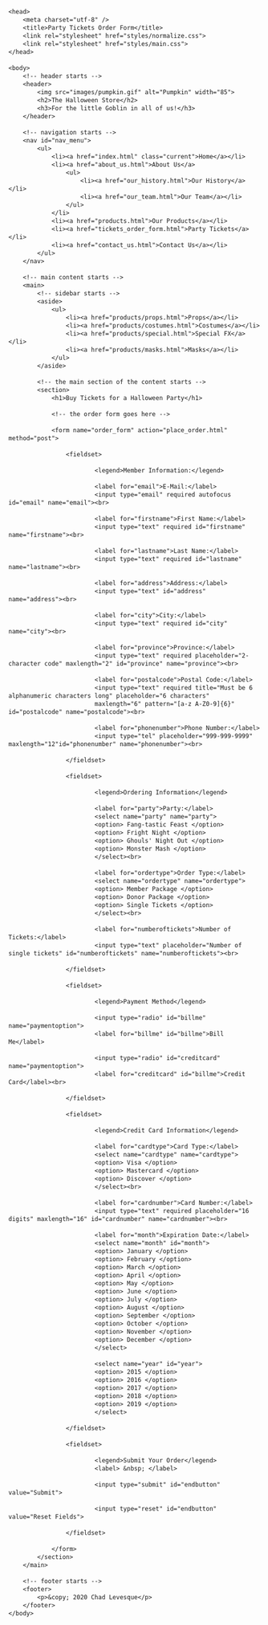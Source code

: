 <!DOCTYPE html>
<html lang="en">

	<head>
		<meta charset="utf-8" />
		<title>Party Tickets Order Form</title>
		<link rel="stylesheet" href="styles/normalize.css">
		<link rel="stylesheet" href="styles/main.css">
	</head>

	<body>
		<!-- header starts -->
		<header>
			<img src="images/pumpkin.gif" alt="Pumpkin" width="85">
			<h2>The Halloween Store</h2>
			<h3>For the little Goblin in all of us!</h3>
		</header>
		
		<!-- navigation starts -->
		<nav id="nav_menu">
			<ul>
				<li><a href="index.html" class="current">Home</a></li>
				<li><a href="about_us.html">About Us</a>
					<ul>						
						<li><a href="our_history.html">Our History</a></li>
						<li><a href="our_team.html">Our Team</a></li>
					</ul>
				</li>
				<li><a href="products.html">Our Products</a></li>
				<li><a href="tickets_order_form.html">Party Tickets</a></li>
				<li><a href="contact_us.html">Contact Us</a></li>
			</ul>
		</nav>

		<!-- main content starts -->
		<main>
			<!-- sidebar starts -->
			<aside>
				<ul>
					<li><a href="products/props.html">Props</a></li>
					<li><a href="products/costumes.html">Costumes</a></li>
					<li><a href="products/special.html">Special FX</a></li>
					<li><a href="products/masks.html">Masks</a></li>
				</ul>
			</aside>

			<!-- the main section of the content starts -->
			<section>
				<h1>Buy Tickets for a Halloween Party</h1>
				
				<!-- the order form goes here -->
				
				<form name="order_form" action="place_order.html" method="post">
					
					<fieldset>
					        
							<legend>Member Information:</legend>
							
						    <label for="email">E-Mail:</label>
						    <input type="email" required autofocus  id="email" name="email"><br>
							
							<label for="firstname">First Name:</label>
						    <input type="text" required id="firstname" name="firstname"><br>
							
							<label for="lastname">Last Name:</label>
						    <input type="text" required id="lastname" name="lastname"><br>
							
							<label for="address">Address:</label>
						    <input type="text" id="address" name="address"><br>
							
							<label for="city">City:</label>
						    <input type="text" required id="city" name="city"><br>
							
							<label for="province">Province:</label>
						    <input type="text" required placeholder="2-character code" maxlength="2" id="province" name="province"><br>
							
							<label for="postalcode">Postal Code:</label>
						    <input type="text" required title="Must be 6 alphanumeric characters long" placeholder="6 characters" 
							maxlength="6" pattern="[a-z A-Z0-9]{6}" id="postalcode" name="postalcode"><br>
							
							<label for="phonenumber">Phone Number:</label>
						    <input type="tel" placeholder="999-999-9999" maxlength="12"id="phonenumber" name="phonenumber"><br>
							
				    </fieldset>
					
					<fieldset>
					        
							<legend>Ordering Information</legend>
							
							<label for="party">Party:</label>
							<select name="party" name="party">
							<option> Fang-tastic Feast </option>
					        <option> Fright Night </option>
							<option> Ghouls' Night Out </option>
							<option> Monster Mash </option>
					        </select><br>
							
							<label for="ordertype">Order Type:</label>
							<select name="ordertype" name="ordertype">
							<option> Member Package </option>
							<option> Donor Package </option>
							<option> Single Tickets </option>
							</select><br>
							
							<label for="numberoftickets">Number of Tickets:</label>
						    <input type="text" placeholder="Number of single tickets" id="numberoftickets" name="numberoftickets"><br>
							
					</fieldset>
					
					<fieldset>
					
					        <legend>Payment Method</legend>
							
							<input type="radio" id="billme" name="paymentoption">
							<label for="billme" id="billme">Bill Me</label>
							
							<input type="radio" id="creditcard" name="paymentoption">
							<label for="creditcard" id="billme">Credit Card</label><br>
					
					</fieldset>
				
				    <fieldset>
					
					        <legend>Credit Card Information</legend>
							
							<label for="cardtype">Card Type:</label>
							<select name="cardtype" name="cardtype">
							<option> Visa </option>
							<option> Mastercard </option>
							<option> Discover </option>
							</select><br>
							
							<label for="cardnumber">Card Number:</label>
							<input type="text" required placeholder="16 digits" maxlength="16" id="cardnumber" name="cardnumber"><br>
							
							<label for="month">Expiration Date:</label>
							<select name="month" id="month">
							<option> January </option>
                            <option> February </option>
                            <option> March </option>
                            <option> April </option>
                            <option> May </option>
                            <option> June </option>
                            <option> July </option>
                            <option> August </option>
                            <option> September </option>
                            <option> October </option>
                            <option> November </option>
                            <option> December </option>
							</select>
					
					        <select name="year" id="year">
							<option> 2015 </option>
                            <option> 2016 </option>
                            <option> 2017 </option>
                            <option> 2018 </option>
                            <option> 2019 </option>
							</select>
					        
					</fieldset>
					
					<fieldset>
					        
							<legend>Submit Your Order</legend>
					        <label> &nbsp; </label>
							 
							<input type="submit" id="endbutton" value="Submit">
							
							<input type="reset" id="endbutton" value="Reset Fields">
					
					</fieldset>
				
				</form>
			</section>
		</main>

		<!-- footer starts -->
		<footer>
			<p>&copy; 2020 Chad Levesque</p>
		</footer>
	</body>
</html>
